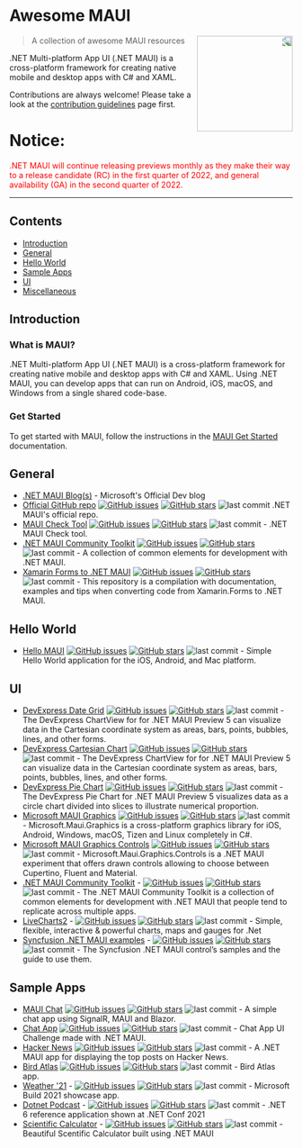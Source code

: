 # Awesome MAUI
<img src="https://raw.githubusercontent.com/MahmudX/awesome-maui/main/dotnet_bot.svg" align="right" width="170" style="transform: scaleX(-1);">

> A collection of awesome MAUI resources

.NET Multi-platform App UI (.NET MAUI) is a cross-platform framework for creating native mobile and desktop apps with C# and XAML.

Contributions are always welcome! Please take a look at the [contribution guidelines](https://github.com/MahmudX/awesome-maui/blob/main/contributing.md) page first.


<h1>Notice:</h1>
<p style="color:red;">
.NET MAUI will continue releasing previews monthly as they make their way to a release candidate (RC) in the first quarter of 2022, and general availability (GA) in the second quarter of 2022.
</p>  
<hr/>


## Contents
* [Introduction](#introduction)
* [General](#general)
* [Hello World](#hello-world)
* [Sample Apps](#sample-apps)
* [UI](#ui)
* [Miscellaneous](#miscellaneous)

## Introduction

### What is MAUI?

.NET Multi-platform App UI (.NET MAUI) is a cross-platform framework for creating native mobile and desktop apps with C# and XAML. Using .NET MAUI, you can develop apps that can run on Android, iOS, macOS, and Windows from a single shared code-base.

### Get Started

To get started with MAUI, follow the instructions in the [MAUI Get Started](https://docs.microsoft.com/en-us/dotnet/maui/) documentation.

## General

* [.NET MAUI Blog(s)](https://devblogs.microsoft.com/dotnet/category/net-maui/) - Microsoft's Official Dev blog
* [Official GitHub repo](https://github.com/dotnet/maui) [![GitHub issues](https://img.shields.io/github/issues/dotnet/maui?style=flat-square)](https://github.com/dotnet/maui) [![GitHub stars](https://img.shields.io/github/stars/dotnet/maui?style=flat-square)](https://github.com/dotnet/maui/stargazers) ![last commit](https://img.shields.io/github/last-commit/dotnet/maui?style=flat-square) .NET MAUI's official repo.
* [MAUI Check Tool](https://github.com/Redth/dotnet-maui-check) [![GitHub issues](https://img.shields.io/github/issues/Redth/dotnet-maui-check?style=flat-square)](https://github.com/Redth/dotnet-maui-check) [![GitHub stars](https://img.shields.io/github/stars/Redth/dotnet-maui-check?style=flat-square)](https://github.com/Redth/dotnet-maui-check/stargazers) ![last commit](https://img.shields.io/github/last-commit/Redth/dotnet-maui-check?style=flat-square) - .NET MAUI Check tool.
* [.NET MAUI Community Toolkit](https://github.com/CommunityToolkit/Maui) [![GitHub issues](https://img.shields.io/github/issues/CommunityToolkit/Maui?style=flat-square)](https://github.com/CommunityToolkit/Maui) [![GitHub stars](https://img.shields.io/github/stars/CommunityToolkit/Maui?style=flat-square)](https://github.com/CommunityToolkit/Maui/stargazers) ![last commit](https://img.shields.io/github/last-commit/CommunityToolkit/Maui?style=flat-square) - A collection of common elements for development with .NET MAUI.
* [Xamarin Forms to .NET MAUI](https://github.com/jsuarezruiz/xamarin-forms-to-net-maui) [![GitHub issues](https://img.shields.io/github/issues/jsuarezruiz/xamarin-forms-to-net-maui?style=flat-square)](https://github.com/jsuarezruiz/xamarin-forms-to-net-maui) [![GitHub stars](https://img.shields.io/github/stars/jsuarezruiz/xamarin-forms-to-net-maui?style=flat-square)](https://github.com/jsuarezruiz/xamarin-forms-to-net-maui/stargazers) ![last commit](https://img.shields.io/github/last-commit/jsuarezruiz/xamarin-forms-to-net-maui?style=flat-square) - This repository is a compilation with documentation, examples and tips when converting code from Xamarin.Forms to .NET MAUI.

## Hello World

* [Hello MAUI](https://github.com/dotnet/maui-samples/tree/main/HelloMaui) [![GitHub issues](https://img.shields.io/github/issues/dotnet/maui-samples?style=flat-square)](https://github.com/dotnet/maui-samples) [![GitHub stars](https://img.shields.io/github/stars/dotnet/maui-samples?style=flat-square)](https://github.com/dotnet/maui-samples/stargazers) ![last commit](https://img.shields.io/github/last-commit/dotnet/maui-samples?style=flat-square) - Simple Hello World application for the iOS, Android, and Mac platform.

## UI

* [DevExpress Date Grid](https://github.com/DevExpress-Examples/maui-data-grid-examples) [![GitHub issues](https://img.shields.io/github/issues/DevExpress-Examples/maui-data-grid-examples?style=flat-square)](https://github.com/DevExpress-Examples/maui-data-grid-examples/issues) [![GitHub stars](https://img.shields.io/github/stars/DevExpress-Examples/maui-data-grid-examples?style=flat-square)](https://github.com/DevExpress-Examples/maui-data-grid-examples/stargazers) ![last commit](https://img.shields.io/github/last-commit/DevExpress-Examples/maui-data-grid-examples?style=flat-square) - The DevExpress ChartView for for .NET MAUI Preview 5 can visualize data in the Cartesian coordinate system as areas, bars, points, bubbles, lines, and other forms.
* [DevExpress Cartesian Chart](https://github.com/DevExpress-Examples/maui-chart-examples/tree/21.2.1+/CS/ChartViewExample) [![GitHub issues](https://img.shields.io/github/issues/DevExpress-Examples/maui-chart-examples?style=flat-square)](https://github.com/DevExpress-Examples/maui-chart-examples/issues) [![GitHub stars](https://img.shields.io/github/stars/DevExpress-Examples/maui-chart-examples?style=flat-square)](https://github.com/DevExpress-Examples/maui-chart-examples/stargazers) ![last commit](https://img.shields.io/github/last-commit/DevExpress-Examples/maui-chart-examples?style=flat-square) - The DevExpress ChartView for for .NET MAUI Preview 5 can visualize data in the Cartesian coordinate system as areas, bars, points, bubbles, lines, and other forms.
* [DevExpress Pie Chart](https://github.com/DevExpress-Examples/maui-chart-examples/tree/21.2.1+/CS/PieChartExample) [![GitHub issues](https://img.shields.io/github/issues/DevExpress-Examples/maui-chart-examples?style=flat-square)](https://github.com/DevExpress-Examples/maui-chart-examples/issues) [![GitHub stars](https://img.shields.io/github/stars/DevExpress-Examples/maui-chart-examples?style=flat-square)](https://github.com/DevExpress-Examples/maui-chart-examples/stargazers) ![last commit](https://img.shields.io/github/last-commit/DevExpress-Examples/maui-chart-examples?style=flat-square) - The DevExpress Pie Chart for .NET MAUI Preview 5 visualizes data as a circle chart divided into slices to illustrate numerical proportion.
* [Microsoft MAUI Graphics](https://github.com/dotnet/Microsoft.Maui.Graphics) [![GitHub issues](https://img.shields.io/github/issues/dotnet/Microsoft.Maui.Graphics?style=flat-square)](https://github.com/dotnet/Microsoft.Maui.Graphics/issues) [![GitHub stars](https://img.shields.io/github/stars/dotnet/Microsoft.Maui.Graphics?style=flat-square)](https://github.com/dotnet/Microsoft.Maui.Graphics/stargazers) ![last commit](https://img.shields.io/github/last-commit/dotnet/Microsoft.Maui.Graphics?style=flat-square)  - Microsoft.Maui.Graphics is a cross-platform graphics library for iOS, Android, Windows, macOS, Tizen and Linux completely in C#. 
* [Microsoft MAUI Graphics Controls](https://github.com/dotnet/Microsoft.Maui.Graphics.Controls) [![GitHub issues](https://img.shields.io/github/issues/dotnet/Microsoft.Maui.Graphics.Controls?style=flat-square)](https://github.com/dotnet/Microsoft.Maui.Graphics.Controls) [![GitHub stars](https://img.shields.io/github/stars/dotnet/Microsoft.Maui.Graphics.Controls?style=flat-square)](https://github.com/dotnet/Microsoft.Maui.Graphics.Controls/stargazers) ![last commit](https://img.shields.io/github/last-commit/dotnet/Microsoft.Maui.Graphics.Controls?style=flat-square) - Microsoft.Maui.Graphics.Controls is a .NET MAUI experiment that offers drawn controls allowing to choose between Cupertino, Fluent and Material.
* [.NET MAUI Community Toolkit](https://github.com/CommunityToolkit/Maui) - [![GitHub issues](https://img.shields.io/github/issues/CommunityToolkit/Maui?style=flat-square)](https://github.com/CommunityToolkit/Maui) [![GitHub stars](https://img.shields.io/github/stars/CommunityToolkit/Maui?style=flat-square)](https://github.com/CommunityToolkit/Maui/stargazers) ![last commit](https://img.shields.io/github/last-commit/CommunityToolkit/Maui?style=flat-square) - The .NET MAUI Community Toolkit is a collection of common elements for development with .NET MAUI that people tend to replicate across multiple apps.
* [LiveCharts2](https://github.com/beto-rodriguez/LiveCharts2) - [![GitHub issues](https://img.shields.io/github/issues/beto-rodriguez/LiveCharts2?style=flat-square)](https://github.com/beto-rodriguez/LiveCharts2) [![GitHub stars](https://img.shields.io/github/stars/beto-rodriguez/LiveCharts2?style=flat-square)](https://github.com/beto-rodriguez/LiveCharts2/stargazers) ![last commit](https://img.shields.io/github/last-commit/beto-rodriguez/LiveCharts2?style=flat-square) - Simple, flexible, interactive & powerful charts, maps and gauges for .Net
* [Syncfusion .NET MAUI examples](https://github.com/syncfusion/maui-demos) - [![GitHub issues](https://img.shields.io/github/issues/syncfusion/maui-demos?style=flat-square)](https://github.com/syncfusion/maui-demos) [![GitHub stars](https://img.shields.io/github/stars/syncfusion/maui-demos?style=flat-square)](https://github.com/syncfusion/maui-demos/stargazers) ![last commit](https://img.shields.io/github/last-commit/syncfusion/maui-demos?style=flat-square) -  The Syncfusion .NET MAUI control’s samples and the guide to use them.

## Sample Apps

* [MAUI Chat](https://github.com/matt-goldman/maui-chat) [![GitHub issues](https://img.shields.io/github/issues/matt-goldman/maui-chat?style=flat-square)](https://github.com/matt-goldman/maui-chat) [![GitHub stars](https://img.shields.io/github/stars/matt-goldman/maui-chat?style=flat-square)](https://github.com/matt-goldman/maui-chat/stargazers) ![last commit](https://img.shields.io/github/last-commit/matt-goldman/maui-chat?style=flat-square) - A simple chat app using SignalR, MAUI and Blazor.
* [Chat App](https://github.com/jsuarezruiz/netmaui-chat-app-challenge) [![GitHub issues](https://img.shields.io/github/issues/jsuarezruiz/netmaui-chat-app-challenge?style=flat-square)](https://github.com/jsuarezruiz/netmaui-chat-app-challenge) [![GitHub stars](https://img.shields.io/github/stars/jsuarezruiz/netmaui-chat-app-challenge?style=flat-square)](https://github.com/jsuarezruiz/netmaui-chat-app-challenge/stargazers) ![last commit](https://img.shields.io/github/last-commit/jsuarezruiz/netmaui-chat-app-challenge?style=flat-square) - Chat App UI Challenge made with .NET MAUI.
* [Hacker News](https://github.com/brminnick/HackerNews) [![GitHub issues](https://img.shields.io/github/issues/brminnick/HackerNews?style=flat-square)](https://github.com/brminnick/HackerNews) [![GitHub stars](https://img.shields.io/github/stars/brminnick/HackerNews?style=flat-square)](https://github.com/brminnick/HackerNews/stargazers) ![last commit](https://img.shields.io/github/last-commit/brminnick/HackerNews?style=flat-square) - A .NET MAUI app for displaying the top posts on Hacker News.
* [Bird Atlas](https://github.com/AppCreativity/BirdAtlas) [![GitHub issues](https://img.shields.io/github/issues/AppCreativity/BirdAtlas?style=flat-square)](https://github.com/AppCreativity/BirdAtlas) [![GitHub stars](https://img.shields.io/github/stars/AppCreativity/BirdAtlas?style=flat-square)](https://github.com/AppCreativity/BirdAtlas/stargazers) ![last commit](https://img.shields.io/github/last-commit/AppCreativity/BirdAtlas?style=flat-square) - Bird Atlas app.
* [Weather '21](https://github.com/davidortinau/WeatherTwentyOne/) - [![GitHub issues](https://img.shields.io/github/issues/davidortinau/WeatherTwentyOne?style=flat-square)](https://github.com/davidortinau/WeatherTwentyOnes) [![GitHub stars](https://img.shields.io/github/stars/davidortinau/WeatherTwentyOne?style=flat-square)](https://github.com/davidortinau/WeatherTwentyOne/stargazers) ![last commit](https://img.shields.io/github/last-commit/davidortinau/WeatherTwentyOne?style=flat-square) - Microsoft Build 2021 showcase app.
* [Dotnet Podcast](https://github.com/microsoft/dotnet-podcasts/tree/main/src) - [![GitHub issues](https://img.shields.io/github/issues/microsoft/dotnet-podcasts?style=flat-square)](https://github.com/microsoft/dotnet-podcasts) [![GitHub stars](https://img.shields.io/github/stars/microsoft/dotnet-podcasts?style=flat-square)](https://github.com/microsoft/dotnet-podcasts/stargazers) ![last commit](https://img.shields.io/github/last-commit/microsoft/dotnet-podcasts?style=flat-square) - .NET 6 reference application shown at .NET Conf 2021
* [Scientific Calculator](https://github.com/naweed/MauiScientificCalculator) - [![GitHub issues](https://img.shields.io/github/issues/naweed/MauiScientificCalculator?style=flat-square)](https://github.com/naweed/MauiScientificCalculator) [![GitHub stars](https://img.shields.io/github/stars/naweed/MauiScientificCalculator?style=flat-square)](https://github.com/naweed/MauiScientificCalculator/stargazers) ![last commit](https://img.shields.io/github/last-commit/naweed/MauiScientificCalculator?style=flat-square) - Beautiful Scentific Calculator built using .NET MAUI

